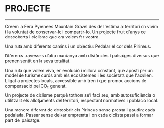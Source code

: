 # PROJECTE

---

Creem la Fera Pyrenees Mountain Gravel des de l'estima al territori on vivim i la voluntat de conservar-lo i compartir-lo. Un projecte fruit d'anys de descoberta i ciclisme que ara volem fer vostra.

Una ruta amb diferents camins i un objectiu: Pedalar el cor dels Pirineus.

Diferents travesses d’alta muntanya amb distàncies i paisatges diversos que prenen sentit en la seva totalitat.

Una ruta que volem viva, en evolució i millora constant, que aposti per un model de turisme curós amb els ecosistemes i les societats que l'acullen. Lligat a projectes locals, accessible amb tren i que promou accions de compensació pel CO₂ generat.

Un projecte de ciclisme perquè tothom se’l faci seu, amb autosuficiència o utilitzant els allotjaments del territori, respectant normatives i població local.

Una manera diferent de descobrir els Pirineus sense pressa i gaudint cada pedalada. Passar sense deixar empremta i on cada ciclista passi a formar part del paisatge.
